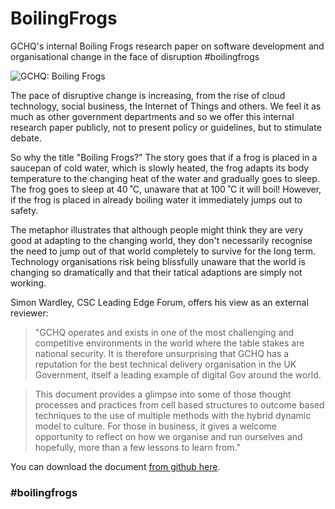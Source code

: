 # BoilingFrogs
GCHQ's internal Boiling Frogs research paper on software development and organisational change in the face of disruption #boilingfrogs

![GCHQ: Boiling Frogs](https://github.com/GovernmentCommunicationsHeadquarters/BoilingFrogs/blob/master/frogs.jpg "GCHQ: Boiling Frogs") 

The pace of disruptive change is increasing, from the rise of cloud technology, social business, the Internet of Things and others. We feel it as much as other government departments and so we offer this internal research paper publicly, not to present policy or guidelines, but to stimulate debate.

So why the title "Boiling Frogs?" The story goes that if a frog is placed in a saucepan of cold water, which is slowly heated, the frog adapts its body temperature to the changing heat of the water and gradually goes to sleep. The frog goes to sleep at 40 ˚C, unaware that at 100 ˚C it will boil! However, if the frog is placed in already boiling water it immediately jumps out to safety.

The metaphor illustrates that although people might think they are very good at adapting to the changing world, they don't necessarily recognise the need to jump out of that world completely to survive for the long term. Technology organisations risk being blissfully unaware that the world is changing so dramatically and that their tatical adaptions are simply not working.

Simon Wardley, CSC Leading Edge Forum, offers his view as an external reviewer:

>"GCHQ operates and exists in one of the most challenging and competitive environments in the world where the table stakes are national security. It is therefore unsurprising that GCHQ has a reputation for the best technical delivery organisation in the UK Government, itself a leading example of digital Gov around the world. 

>This document provides a glimpse into some of those thought processes and practices from cell based structures to outcome based techniques to the use of multiple methods with the hybrid dynamic model to culture. For those in business, it gives a welcome opportunity to reflect on how we organise and run ourselves and hopefully, more than a few lessons to learn from."

You can download the document [from github here](./GCHQ_Boiling_Frogs.pdf).

### #boilingfrogs


